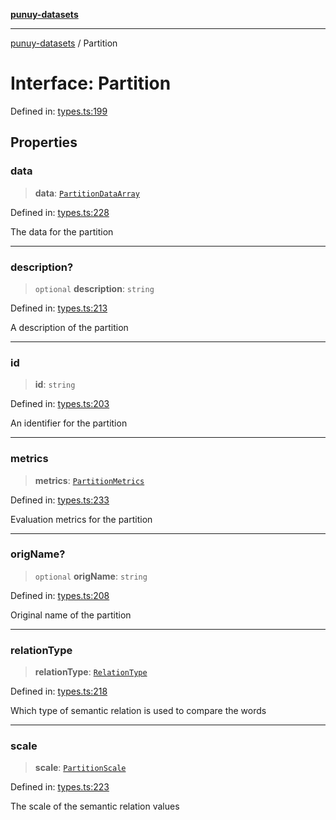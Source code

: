 [**punuy-datasets**](../README.md)

***

[punuy-datasets](../README.md) / Partition

# Interface: Partition

Defined in: [types.ts:199](https://github.com/andrefs/punuy-datasets/blob/850c8b8821307795ffd38b3231bd396eabb0ce41/src/lib/types.ts#L199)

## Properties

### data

> **data**: [`PartitionDataArray`](../type-aliases/PartitionDataArray.md)

Defined in: [types.ts:228](https://github.com/andrefs/punuy-datasets/blob/850c8b8821307795ffd38b3231bd396eabb0ce41/src/lib/types.ts#L228)

The data for the partition

***

### description?

> `optional` **description**: `string`

Defined in: [types.ts:213](https://github.com/andrefs/punuy-datasets/blob/850c8b8821307795ffd38b3231bd396eabb0ce41/src/lib/types.ts#L213)

A description of the partition

***

### id

> **id**: `string`

Defined in: [types.ts:203](https://github.com/andrefs/punuy-datasets/blob/850c8b8821307795ffd38b3231bd396eabb0ce41/src/lib/types.ts#L203)

An identifier for the partition

***

### metrics

> **metrics**: [`PartitionMetrics`](../type-aliases/PartitionMetrics.md)

Defined in: [types.ts:233](https://github.com/andrefs/punuy-datasets/blob/850c8b8821307795ffd38b3231bd396eabb0ce41/src/lib/types.ts#L233)

Evaluation metrics for the partition

***

### origName?

> `optional` **origName**: `string`

Defined in: [types.ts:208](https://github.com/andrefs/punuy-datasets/blob/850c8b8821307795ffd38b3231bd396eabb0ce41/src/lib/types.ts#L208)

Original name of the partition

***

### relationType

> **relationType**: [`RelationType`](../type-aliases/RelationType.md)

Defined in: [types.ts:218](https://github.com/andrefs/punuy-datasets/blob/850c8b8821307795ffd38b3231bd396eabb0ce41/src/lib/types.ts#L218)

Which type of semantic relation is used to compare the words

***

### scale

> **scale**: [`PartitionScale`](../type-aliases/PartitionScale.md)

Defined in: [types.ts:223](https://github.com/andrefs/punuy-datasets/blob/850c8b8821307795ffd38b3231bd396eabb0ce41/src/lib/types.ts#L223)

The scale of the semantic relation values
